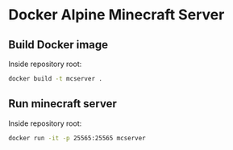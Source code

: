 # Docker Alpine Minecraft Server 
## Build Docker image
Inside repository root:
```cmd
docker build -t mcserver .
```
## Run minecraft server
Inside repository root:
```cmd
docker run -it -p 25565:25565 mcserver
```
